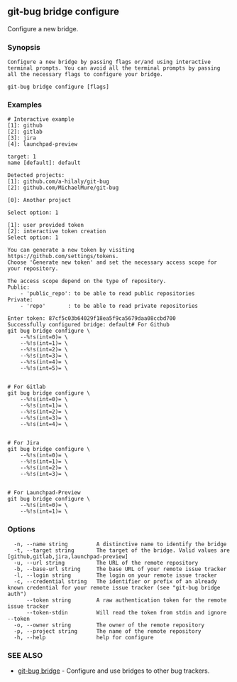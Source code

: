 ## git-bug bridge configure

Configure a new bridge.

### Synopsis

	Configure a new bridge by passing flags or/and using interactive terminal prompts. You can avoid all the terminal prompts by passing all the necessary flags to configure your bridge.

```
git-bug bridge configure [flags]
```

### Examples

```
# Interactive example
[1]: github
[2]: gitlab
[3]: jira
[4]: launchpad-preview

target: 1
name [default]: default

Detected projects:
[1]: github.com/a-hilaly/git-bug
[2]: github.com/MichaelMure/git-bug

[0]: Another project

Select option: 1

[1]: user provided token
[2]: interactive token creation
Select option: 1

You can generate a new token by visiting https://github.com/settings/tokens.
Choose 'Generate new token' and set the necessary access scope for your repository.

The access scope depend on the type of repository.
Public:
	- 'public_repo': to be able to read public repositories
Private:
	- 'repo'       : to be able to read private repositories

Enter token: 87cf5c03b64029f18ea5f9ca5679daa08ccbd700
Successfully configured bridge: default# For Github
git bug bridge configure \
    --%!s(int=0)= \
    --%!s(int=1)= \
    --%!s(int=2)= \
    --%!s(int=3)= \
    --%!s(int=4)= \
    --%!s(int=5)= \


# For Gitlab
git bug bridge configure \
    --%!s(int=0)= \
    --%!s(int=1)= \
    --%!s(int=2)= \
    --%!s(int=3)= \
    --%!s(int=4)= \


# For Jira
git bug bridge configure \
    --%!s(int=0)= \
    --%!s(int=1)= \
    --%!s(int=2)= \
    --%!s(int=3)= \


# For Launchpad-Preview
git bug bridge configure \
    --%!s(int=0)= \
    --%!s(int=1)= \

```

### Options

```
  -n, --name string         A distinctive name to identify the bridge
  -t, --target string       The target of the bridge. Valid values are [github,gitlab,jira,launchpad-preview]
  -u, --url string          The URL of the remote repository
  -b, --base-url string     The base URL of your remote issue tracker
  -l, --login string        The login on your remote issue tracker
  -c, --credential string   The identifier or prefix of an already known credential for your remote issue tracker (see "git-bug bridge auth")
      --token string        A raw authentication token for the remote issue tracker
      --token-stdin         Will read the token from stdin and ignore --token
  -o, --owner string        The owner of the remote repository
  -p, --project string      The name of the remote repository
  -h, --help                help for configure
```

### SEE ALSO

* [git-bug bridge](git-bug_bridge.md)	 - Configure and use bridges to other bug trackers.

